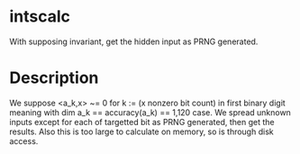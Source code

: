 # intscalc
With supposing invariant, get the hidden input as PRNG generated.

# Description
We suppose \<a\_k,x\> ~= 0 for k := (x nonzero bit count) in first binary digit meaning with dim a\_k == accuracy(a\_k) == 1,120 case.
We spread unknown inputs except for each of targetted bit as PRNG generated, then get the results.
Also this is too large to calculate on memory, so is through disk access.
